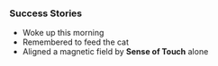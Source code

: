 ### Success Stories
 - Woke up this morning
 - Remembered to feed the cat
 - Aligned a magnetic field by __Sense of Touch__ alone
